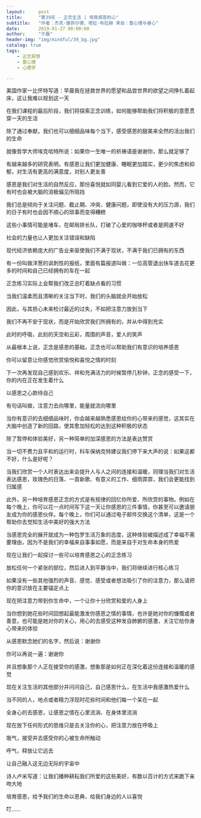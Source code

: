 ```yaml
---
layout:     post
title:      "第39天 - 正念生活 | 培育感恩的心"
subtitle:   "作者：杰克·康菲尔德、塔拉·布拉赫 来自：壹心理与睿心"
date:       2019-01-27 00:00:00
author:     "于磊"
header-img: "img/mindful/39_bg.jpg"
catalog: true
tags:
    - 正念冥想
    - 壹心理
    - 心理学

---
```


美国作家一比怀特写道：早晨我在拯救世界的愿望和品尝世界的欲望之间挣扎着起床，这让我难以规划这一天

在我们课程的最后阶段，我们将探索正念训练，如何能够帮助我们将积极的意愿贯穿一天的生活

除了通过奉献，我们也可以细细品味每个当下，感受感恩的甜美来全然的活出我们的生命

就像哲学大师埃克哈特所说：如果你一生唯一的祈祷语是谢谢你，那么就足够了

有越来越多的研究表明，有感恩让我们更加健康、睡眠更加踏实，更少的焦虑和抑郁，对生活有更高的满意度，对别人更友善

感恩是我们对生活的自然反应，那份喜悦就如同婴儿看到它爱的人的脸。然而，它有时也会被大脑的消极偏见所阻挡

我们总是倾向于关注问题、截止期、冲突、健康问题，即使没有大的压力源，我们的日子有时也会因不顺心的琐事而变得糟糕

这些小事情可能是堵车，在邮局排长队，打破了心爱的咖啡杯或者是网速不好

社会的力量也让人更加关注错误和缺陷

现代经济依赖庞大的广告业来驱使我们不满于现状，不满于我们已拥有的东西

有一份叫做洋葱的讽刺性的报纸，里面有篇报道叫做：一位高管退出快车道去花更多的时间和自己已经拥有的车在一起

正念练习实际上会帮我们改正总盯着缺点看的习惯

当我们温柔而且清晰的关注当下时，我们的头脑就会开始放松

因此，与其担心未来检讨最近的过失，不如把注意力放到当下

我们不再不安于现状，而是开始欣赏我们所拥有的，并从中得到充实

此时的呼吸，此刻的天空和云彩，周围的声音，爱人的笑声

从最根本上说，正念是感恩的基础，正念也可以帮助我们有意识的培养感恩

你可以留意让你感觉欣赏愉悦和喜悦之情的时刻

下一次再发现自己感到欢乐、祥和充满活力的时候暂停几秒钟，正念的感受一下，你的内在正在发生着什么

以感恩之心款待自己

有句话叫做，注意力去向哪里，能量就流向哪里

当你有意识的去细细品味时，你会越来越熟悉感恩给你的心带来的感觉，这其实在大脑中创造了新的回路，使其愈加轻松的达到这种积极的状态

除了暂停和体验美好，另一种简单的加深感恩的方法是表达赞赏

当一切不费力且平和的运行时，科车保纳克特建议我们停下来大声的说：如果这都不好，什么是好呢？

当我们欣赏一个人时表达出来会提升人与人之间的连接和温暖，同理当我们对生活表达感恩，玫瑰色的日落、一首新歌、有意义的工作、细雨霏霏，我们会更能找到归属感

此外，另一种培育感恩正念的方式是有规律的回忆你所爱、所欣赏的事物。例如在每个晚上，你可以花一点时间写下这一天让你感恩的三件事情，你甚至可以邀请朋友成为你的感恩伙伴。每个晚上，你们可以通过电子邮件交换这个清单，这是一个帮助你去觉知生活中美好的强大方法

当感恩完全的展开就成为一种包罗生活万象的态度，这种体验被描述成了幸福不需要理由，因为不是我们的幸福来自事事如愿，而是来自于对生命本身的热爱

现在让我们一起探讨一些可以培育感恩之心的正念练习

放松任何一个紧张的部位，然后进入到平静当中，我们将继续进行核心练习

如果没有一些其他强烈的声音、感觉、感受或者想法吸引了你的注意力，那么请把你的意识放在主要锚定点上

现在把注意力带到你生命中，一个让你十分欣赏和爱的人身上

当你想到她花些时间回想起最能激发你感恩之情的事情，也许是她对你的慷慨或者善意，也可能是她对你的关心，用心的去感受这种发自肺腑的感激，关注它给你身心带来的体验

从感恩默念她们的名字，然后说：谢谢你

你可以再说一遍：谢谢你 

并且想象那个人正在接受你的感激，想象那是如何正在深化着这份连接和温暖的感觉

现在关注生活的其他部分并问问自己，自己感恩什么，在生活中我感激热爱什么

当不同的人，地点或者精力浮现时花些时间和他们每一个呆在一起

全身心的去感恩，让感恩之情在心里流淌、在身体里流淌

现在放下任何形式的思维只是去关注你的心，把注意力放在呼吸上

吸气，接受并去感受你的心被生命所触动

呼气，释放让它远去

让自己融入这无边无际的宇宙中

诗人卢米写道：让我们播种耕耘我们所爱的这些美好，有数以百计的方式来跪下亲吻大地

培育感恩，给予我们的生命以恩典，给我们身边的人以喜悦

叮......
